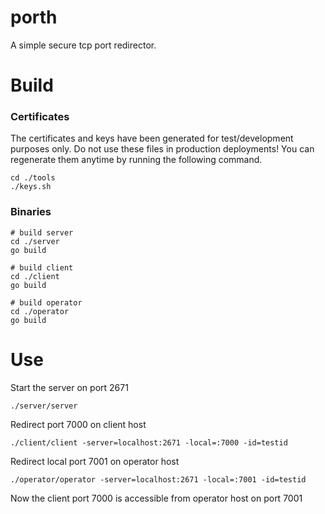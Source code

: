 # porth
A simple secure tcp port redirector.


Build
=====
### Certificates

The certificates and keys have been generated for test/development purposes only. Do not use these files in production deployments! You can regenerate them anytime by running the following command.

    cd ./tools
    ./keys.sh

### Binaries
    # build server
    cd ./server
    go build
        
    # build client
    cd ./client
    go build
     
    # build operator
    cd ./operator
    go build

Use
=====


Start the server on port 2671
    
    ./server/server
    
Redirect port 7000 on client host

    ./client/client -server=localhost:2671 -local=:7000 -id=testid

Redirect local port 7001 on operator host

    ./operator/operator -server=localhost:2671 -local=:7001 -id=testid

Now the client port 7000 is accessible from operator host on port 7001
 
